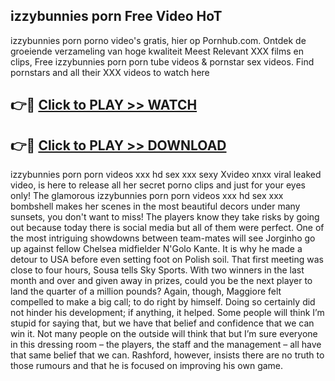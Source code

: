 ## izzybunnies porn Free Video HoT 

izzybunnies porn porno video's gratis, hier op Pornhub.com. Ontdek de groeiende verzameling van hoge kwaliteit Meest Relevant XXX films en clips,
Free izzybunnies porn porn tube videos & pornstar sex videos. Find pornstars and all their XXX videos to watch here


## 👉🔴 [Click to PLAY >> WATCH](http://us.freeplayer.one?title=izzybunnies_porn&ref=16D)

## 👉🔴 [Click to PLAY >> DOWNLOAD](http://us.freeplayer.one?title=izzybunnies_porn&ref=16D)


izzybunnies porn porn videos xxx hd sex xxx sexy Xvideo xnxx viral leaked video, is here to release all her secret porno clips and just for your eyes only! The glamorous izzybunnies porn porn videos xxx hd sex xxx bombshell makes her scenes in the most beautiful decors under many sunsets, you don't want to miss! The players know they take risks by going out because today there is social media but all of them were perfect. One of the most intriguing showdowns between team-mates will see Jorginho go up against fellow Chelsea midfielder N'Golo Kante. It is why he made a detour to USA before even setting foot on Polish soil. That first meeting was close to four hours, Sousa tells Sky Sports. With two winners in the last month and over and given away in prizes, could you be the next player to land the quarter of a million pounds? Again, though, Maggiore felt compelled to make a big call; to do right by himself. Doing so certainly did not hinder his development; if anything, it helped. Some people will think I’m stupid for saying that, but we have that belief and confidence that we can win it. Not many people on the outside will think that but I’m sure everyone in this dressing room – the players, the staff and the management – all have that same belief that we can. Rashford, however, insists there are no truth to those rumours and that he is focused on improving his own game.